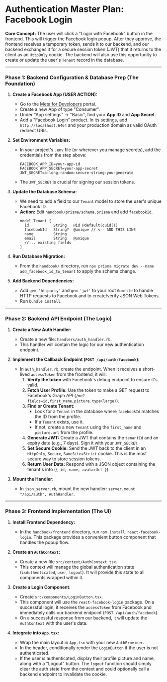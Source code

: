 # Authentication Master Plan: Facebook Login

**Core Concept:** The user will click a "Login with Facebook" button in the frontend. This will trigger the Facebook login popup. After they approve, the frontend receives a temporary token, sends it to our backend, and our backend exchanges it for a secure session token (JWT) that it returns to the client as an `HttpOnly` cookie. The backend will also use this opportunity to create or update the user's `Tenant` record in the database.

---

### **Phase 1: Backend Configuration & Database Prep (The Foundation)**

1.  **Create a Facebook App (USER ACTION):**
    *   Go to the [Meta for Developers](https://developers.facebook.com/) portal.
    *   Create a new App of type "Consumer".
    *   Under "App settings" -> "Basic", find your **App ID** and **App Secret**.
    *   Add a "Facebook Login" product. In its settings, add `http://localhost:6464` and your production domain as valid OAuth redirect URIs.

2.  **Set Environment Variables:**
    *   In your project's `.env` file (or wherever you manage secrets), add the credentials from the step above:
        ```
        FACEBOOK_APP_ID=your-app-id
        FACEBOOK_APP_SECRET=your-app-secret
        JWT_SECRET=a-long-random-secure-string-you-generate
        ```
    *   The `JWT_SECRET` is crucial for signing our session tokens.

3.  **Update the Database Schema:**
    *   We need to add a field to our `Tenant` model to store the user's unique Facebook ID.
    *   **Action:** Edit `handbook/prisma/schema.prisma` and add `facebookId`.
        ```prisma
        model Tenant {
          id           String   @id @default(cuid())
          facebookId   String?  @unique // <-- ADD THIS LINE
          name         String
          email        String   @unique
          //... existing fields
        }
        ```

4.  **Run Database Migration:**
    *   From the `handbook/` directory, run `npx prisma migrate dev --name add_facebook_id_to_tenant` to apply the schema change.

5.  **Add Backend Dependencies:**
    *   Add `gem 'httparty'` and `gem 'jwt'` to your root `Gemfile` to handle HTTP requests to Facebook and to create/verify JSON Web Tokens.
    *   Run `bundle install`.

---

### **Phase 2: Backend API Endpoint (The Logic)**

1.  **Create a New Auth Handler:**
    *   Create a new file: `handlers/auth_handler.rb`.
    *   This handler will contain the logic for our new authentication endpoint.

2.  **Implement the Callback Endpoint (`POST /api/auth/facebook`):**
    *   In `auth_handler.rb`, create the endpoint. When it receives a short-lived `accessToken` from the frontend, it will:
        1.  **Verify the token** with Facebook's debug endpoint to ensure it's valid.
        2.  **Fetch User Profile:** Use the token to make a GET request to Facebook's Graph API (`/me?fields=id,first_name,picture.type(large)`).
        3.  **Find or Create Tenant:**
            *   Look for a `Tenant` in the database where `facebookId` matches the ID from the profile.
            *   If a `Tenant` exists, use it.
            *   If not, create a new `Tenant` using the `first_name` and `picture.url` from the profile.
        4.  **Generate JWT:** Create a JWT that contains the `tenantId` and an expiry date (e.g., 7 days). Sign it with your `JWT_SECRET`.
        5.  **Set Secure Cookie:** Send the JWT back to the client in an `HttpOnly`, `Secure`, `SameSite=Strict` cookie. This is the most secure way to store session tokens.
        6.  **Return User Data:** Respond with a JSON object containing the tenant's info (`{ id, name, avatarUrl }`).

3.  **Mount the Handler:**
    *   In `json_server.rb`, mount the new handler: `server.mount "/api/auth", AuthHandler`.

---

### **Phase 3: Frontend Implementation (The UI)**

1.  **Install Frontend Dependency:**
    *   In the `handbook/frontend` directory, run `npm install react-facebook-login`. This package provides a convenient button component that handles the popup flow.

2.  **Create an `AuthContext`:**
    *   Create a new file `src/context/AuthContext.tsx`.
    *   This context will manage the global authentication state (`isAuthenticated`, `user`, `logout`). It will provide this state to all components wrapped within it.

3.  **Create a Login Component:**
    *   Create `src/components/LoginButton.tsx`.
    *   This component will use the `react-facebook-login` package. On a successful login, it receives the `accessToken` from Facebook and immediately calls our backend endpoint (`POST /api/auth/facebook`).
    *   On a successful response from our backend, it will update the `AuthContext` with the user's data.

4.  **Integrate into `App.tsx`:**
    *   Wrap the main layout in `App.tsx` with your new `AuthProvider`.
    *   In the header, conditionally render the `LoginButton` if the user is not authenticated.
    *   If the user *is* authenticated, display their profile picture and name, along with a "Logout" button. The `logout` function should simply clear the auth state from the context and could optionally call a backend endpoint to invalidate the cookie. 